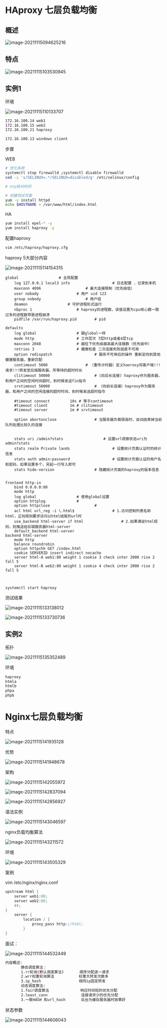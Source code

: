 # HAproxy 七层负载均衡

## 概述

![image-20211115094625216](haproxy.assets\image-20211115094625216.png)





## 特点

![image-20211115103530945](haproxy.assets\image-20211115103530945-16369437325881.png)



## 实例1

环境

![image-20211115110133707](haproxy.assets\image-20211115110133707-16369452956832.png)

```bash
172.16.100.14 web1
172.16.100.15 web2
172.16.100.21 haproxy

172.16.100.13 windows client
```

步骤

WEB

```bash
# 优化系统
systemctl stop firewalld ;systemctl disable firewalld
sed -i 's/SELINUX=.*/SELINUX=disabled/g' /etc/selinux/config

# ntp核对时间

# 创建测试页面
yum -y install httpd
echo $HOSTNAME > /var/www/html/index.html
```

HA

```bash
yum install epel-* -y
yum install haproxy -y
```

配置haproxy



```bash
vim /etc/haproxy/haproxy.cfg
```

haproxy 5大部分内容

![image-20211115114154315](haproxy.assets\image-20211115114154315.png)



```text
global					# 全局配置
	log 127.0.0.1 local3 info					# 日志配置 ，记录到本机
	maxconn 4096					# 最大连接限制（优先级低）
	user nobody					# 用户 uid 123
	group nobody					# 用户组 
	deamon 					# 守护进程形式运行
	nbproc 1					# haproxy的进程数，该值设置为cpu核心数一致过多的进程数导致进程崩溃
	pidfile /var/run/haproxy.pid		# pid
	
defaults
	log global					# 跟global一样
	mode http					# 工作层次 7层http或者4层tcp
	maxconn 2048				# 越往下优先级越高最大连接数（优先级中）
    retries 3					# 健康检查 二次连接失败就是不可用
    option redispatch					# 服务不可用后的操作 重新定向到其他健康服务器，重新匹配
    contimeout 5000					# （重传计时器）定义haoroxy将客户端!!!请求!!!转发至后端服务器，所等待的超时时长
    clitimeout 50000					# (向后长连接) haproxy作为服务器，和用户之间的空闲时间超时，到时候发送fin指令
	srvtimeout 50000					# （向前长连接）haproxy作为服务器，和用户之间的空闲连接的超时时间，到时候发送超时指令
	
    #timeout connect         10s # 等于contimeout
    #timeout client          1m # clitimeout
    #timeout server          1m	# srvtimeout

	option abortonclose					# 当服务器负载很高时，自动结束掉当前队列处理比较久的连接
	
	
	stats uri /admin?stats					# 设置url观察状态uri为 admin?stats
	stats realm Private lands					# 设置统计页面认证时的统计信息
	stats auth admin:password					# 设置统计页面认证的用户名和密码，如果设置多个，另起一行写入即可
	stats hide-version					# 隐藏统计页面的haproxy的版本信息


frontend http-in
	bind 0.0.0.0:80
	mode http
	log global					# 使用global设置
	option httplog				# 
	option httpclose					# 
    acl html url_reg -i \.html$					# 1.访问控制列表名称html，正则规则要求访问以html结尾的url时
    use_backend html-server if html					# 2.如果满足html规则，则推送给后端服务器html-server
    default_backend html-server
backend html-server
	mode http
	balance roundrobin
	option httpchk GET /index.html
	cookie SERVERID insert indirect nocache
	server html-A web1:80 weight 1 cookie 3 check inter 2000 rise 2 fall 5
	server html-B web2:80 weight 1 cookie 4 check inter 2000 rise 2 fall 5



systemctl start haproxy
```

















测试结果

![image-20211115133138012](haproxy.assets\image-20211115133138012.png)

![image-20211115133730736](haproxy.assets\image-20211115133730736.png)











## 实例2

拓扑

![image-20211115135352489](haproxy.assets\image-20211115135352489.png)

环境

```bash
haproxy
htmla
htmlb
phpa
phpb

```









# Nginx七层负载均衡



特点

![image-20211115141935128](haproxy.assets\image-20211115141935128.png)

优势

![image-20211115141948678](haproxy.assets\image-20211115141948678.png)

架构

![image-20211115142055972](haproxy.assets\image-20211115142055972.png)

![image-20211115142837094](haproxy.assets\image-20211115142837094.png)

![image-20211115142856927](haproxy.assets\image-20211115142856927.png)

语法实例

![image-20211115143046597](haproxy.assets\image-20211115143046597.png)

nginx负载均衡算法

![image-20211115143211572](haproxy.assets\image-20211115143211572.png)

环境



![image-20211115143505329](haproxy.assets\image-20211115143505329.png)

案例

vim /etc/nginx/nginx.conf

```c
upstream html {
	server web1:80;
	server web2:80;
	rr;
}
	server {
        location / {
            proxy_pass http://html;
        }
}
```



面试：

![image-20211115144532449](haproxy.assets\image-20211115144532449.png)

```bash
内容概述:
       静态调度算法：
       1.rr轮询(默认调度算法)       顺序分配逐一请求
       2.wrr权重轮询算法           权重大转发次数多
       3.ip_hash                 相同ip固定转发
       动态调度算法:
       1.fair调度算法              响应时间短的优先分配
       2.least_conn               连接请求少的优先分配
       3.一致HASH 和url_hash       后台为缓存服务器时效果好

```

状态参数

![image-20211115144606043](haproxy.assets\image-20211115144606043.png)

